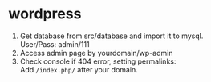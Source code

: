 # wordpress

1. Get database from src/database and import it to mysql.
   <br> User/Pass: admin/111
2. Access admin page by yourdomain/wp-admin
3. Check console if 404 error, setting permalinks:
  <br>  Add ```/index.php/``` after your domain.